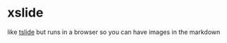 # xslide

like [tslide](https://npmjs.org/tslide)
but runs in a browser
so you can have images in the markdown
